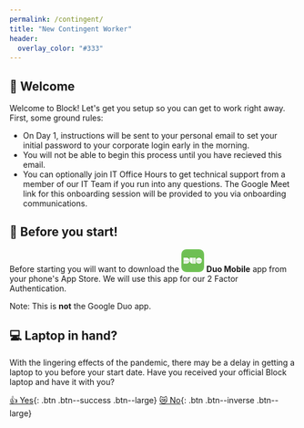 ```yaml
---
permalink: /contingent/
title: "New Contingent Worker"
header:
  overlay_color: "#333"
---
```



## 🎉 Welcome
Welcome to Block! Let's get you setup so you can get to work right away. First, some ground rules:

* On Day 1, instructions will be sent to your personal email to set your initial password to your corporate login early in the morning.
* You will not be able to begin this process until you have recieved this email.
* You can optionally join IT Office Hours to get technical support from a member of our IT Team if you run into any questions. The Google Meet link for this onboarding session will be provided to you via onboarding communications.

## 📱 Before you start!
Before starting you will want to download the ![Duo Mobile](/assets/images/duo-icon.png) __Duo Mobile__ app from your phone's App Store. We will use this app for our 2 Factor Authentication. 

Note: This is __not__ the Google Duo app.


## 💻 Laptop in hand?
With the lingering effects of the pandemic, there may be a delay in getting a laptop to you before your start date. Have you received your official Block laptop and have it with you?

[👍  Yes](/os){: .btn .btn--success .btn--large} [😿  No](/alt){: .btn .btn--inverse .btn--large}